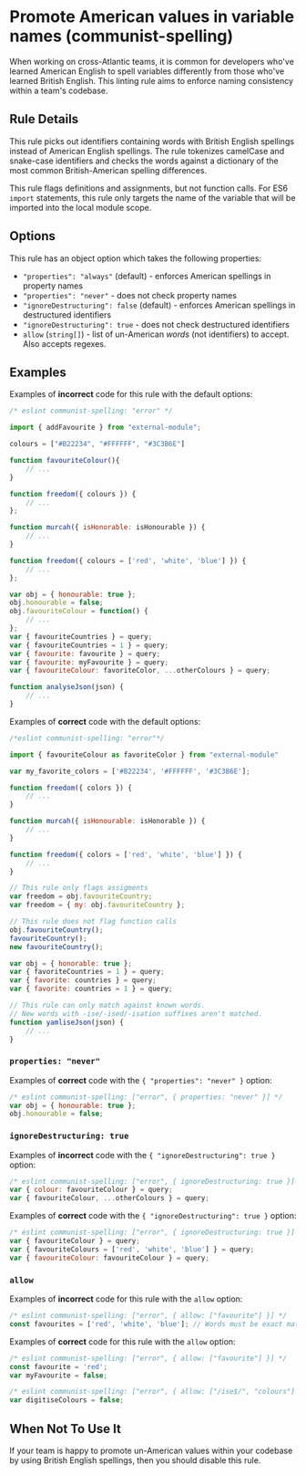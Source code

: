 # Promote American values in variable names (communist-spelling)

When working on cross-Atlantic teams, it is common for developers who've learned American English to spell variables differently from those who've learned British English. This linting rule aims to enforce naming consistency within a team's codebase.

## Rule Details

This rule picks out identifiers containing words with British English spellings instead of American English spellings. The rule tokenizes camelCase and snake-case identifiers and checks the words against a dictionary of the most common British-American spelling differences. 

This rule flags definitions and assignments, but not function calls. For ES6 `import` statements, this rule only targets the name of the variable that will be imported into the local module scope.

## Options

This rule has an object option which takes the following properties:

* `"properties": "always"` (default) - enforces American spellings in property names
* `"properties": "never"` - does not check property names
* `"ignoreDestructuring": false` (default) - enforces American spellings in destructured identifiers
* `"ignoreDestructuring": true` - does not check destructured identifiers
* `allow` (`string[]`) - list of un-American *words* (not identifiers) to accept. Also accepts regexes.

## Examples

Examples of **incorrect** code for this rule with the default options:

```js
/* eslint communist-spelling: "error" */

import { addFavourite } from "external-module";

colours = ["#B22234", "#FFFFFF", "#3C3B6E"]

function favouriteColour(){
    // ...
}

function freedom({ colours }) {
    // ...
};

function murcah({ isHonorable: isHonourable }) {
    // ...
}

function freedom({ colours = ['red', 'white', 'blue'] }) {
    // ...
};

var obj = { honourable: true };
obj.honourable = false;
obj.favouriteColour = function() {
    // ...
};
var { favouriteCountries } = query;
var { favouriteCountries = 1 } = query;
var { favourite: favourite } = query;
var { favourite: myFavourite } = query;
var { favouriteColour: favoriteColor, ...otherColours } = query;

function analyseJson(json) {
    // ...
}
```

Examples of **correct** code with the default options:

```js
/*eslint communist-spelling: "error"*/

import { favouriteColour as favoriteColor } from "external-module"

var my_favorite_colors = ['#B22234', '#FFFFFF', '#3C3B6E'];

function freedom({ colors }) {
    // ...
}

function murcah({ isHonourable: isHonorable }) {
    // ...
}

function freedom({ colors = ['red', 'white', 'blue'] }) {
    // ...
}

// This rule only flags assigments
var freedom = obj.favouriteCountry;
var freedom = { my: obj.favouriteCountry };

// This rule does not flag function calls
obj.favouriteCountry();
favouriteCountry();
new favouriteCountry();

var obj = { honorable: true };
var { favoriteCountries = 1 } = query;
var { favorite: countries } = query;
var { favorite: countries = 1 } = query;

// This rule can only match against known words.
// New words with -ise/-ised/-isation suffixes aren't matched.
function yamliseJson(json) {
    // ...
}
```

### `properties: "never"`
Examples of **correct** code with the `{ "properties": "never" }` option:

```js
/* eslint communist-spelling: ["error", { properties: "never" }] */
var obj = { honourable: true };
obj.honourable = false;
```

### `ignoreDestructuring: true`
Examples of **incorrect** code with the `{ "ignoreDestructuring": true }` option:

```js
/* eslint communist-spelling: ["error", { ignoreDestructuring: true }] */
var { colour: favouriteColour } = query;
var { favouriteColour, ...otherColours } = query;
```

Examples of **correct** code with the `{ "ignoreDestructuring": true }` option:

```js
/* eslint communist-spelling: ["error", { ignoreDestructuring: true }] */
var { favouriteColour } = query;
var { favouriteColours = ['red', 'white', 'blue'] } = query;
var { favouriteColour: favouriteColour } = query;
```

### `allow`

Examples of **incorrect** code for this rule with the `allow` option:
```js
/* eslint communist-spelling: ["error", { allow: ["favourite"] }] */
const favourites = ['red', 'white', 'blue']; // Words must be exact matches
```

Examples of **correct** code for this rule with the `allow` option:

```js
/* eslint communist-spelling: ["error", { allow: ["favourite"] }] */
const favourite = 'red';
var myFavourite = false;
```

```js
/* eslint communist-spelling: ["error", { allow: ["/ise$/", "colours"] }] */
var digitiseColours = false;
```

## When Not To Use It

If your team is happy to promote un-American values within your codebase by using British English spellings, then you should disable this rule.

